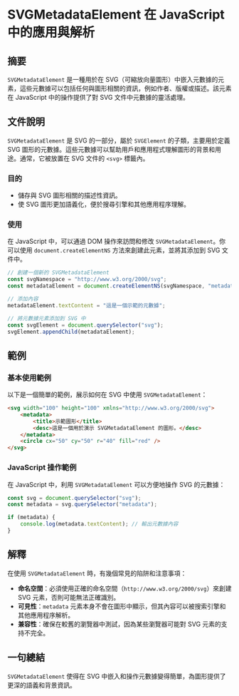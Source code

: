 <!--
Meta Description: # SVGMetadataElement 在 JavaScript 中的應用與解析 ## 摘要 `SVGMetadataElement` 是一種用於在 SVG（可縮放向量圖形）中嵌入元數據的元素，這些元數據可以包括任何與圖形相關的資訊，例如作者、版權或描述。該元素在 JavaScript 中的操作提...
Meta Keywords: svg, svgmetadataelement, metadata, javascript, const
-->

# SVGMetadataElement 在 JavaScript 中的應用與解析

## 摘要
`SVGMetadataElement` 是一種用於在 SVG（可縮放向量圖形）中嵌入元數據的元素，這些元數據可以包括任何與圖形相關的資訊，例如作者、版權或描述。該元素在 JavaScript 中的操作提供了對 SVG 文件中元數據的靈活處理。

## 文件說明
`SVGMetadataElement` 是 SVG 的一部分，屬於 `SVGElement` 的子類，主要用於定義 SVG 圖形的元數據。這些元數據可以幫助用戶和應用程式理解圖形的背景和用途。通常，它被放置在 SVG 文件的 `<svg>` 標籤內。

### 目的
- 儲存與 SVG 圖形相關的描述性資訊。
- 使 SVG 圖形更加語義化，便於搜尋引擎和其他應用程序理解。

### 使用
在 JavaScript 中，可以通過 DOM 操作來訪問和修改 `SVGMetadataElement`。你可以使用 `document.createElementNS` 方法來創建此元素，並將其添加到 SVG 文件中。

```javascript
// 創建一個新的 SVGMetadataElement
const svgNamespace = "http://www.w3.org/2000/svg";
const metadataElement = document.createElementNS(svgNamespace, "metadata");

// 添加內容
metadataElement.textContent = "這是一個示範的元數據";

// 將元數據元素添加到 SVG 中
const svgElement = document.querySelector("svg");
svgElement.appendChild(metadataElement);
```

## 範例
### 基本使用範例
以下是一個簡單的範例，展示如何在 SVG 中使用 `SVGMetadataElement`：

```html
<svg width="100" height="100" xmlns="http://www.w3.org/2000/svg">
    <metadata>
        <title>示範圖形</title>
        <desc>這是一個用於演示 SVGMetadataElement 的圖形。</desc>
    </metadata>
    <circle cx="50" cy="50" r="40" fill="red" />
</svg>
```

### JavaScript 操作範例
在 JavaScript 中，利用 `SVGMetadataElement` 可以方便地操作 SVG 的元數據：

```javascript
const svg = document.querySelector("svg");
const metadata = svg.querySelector("metadata");

if (metadata) {
    console.log(metadata.textContent); // 輸出元數據內容
}
```

## 解釋
在使用 `SVGMetadataElement` 時，有幾個常見的陷阱和注意事項：

- **命名空間**：必須使用正確的命名空間（`http://www.w3.org/2000/svg`）來創建 SVG 元素，否則可能無法正確識別。
- **可見性**：`metadata` 元素本身不會在圖形中顯示，但其內容可以被搜索引擎和其他應用程序解析。
- **兼容性**：確保在較舊的瀏覽器中測試，因為某些瀏覽器可能對 SVG 元素的支持不完全。

## 一句總結
`SVGMetadataElement` 使得在 SVG 中嵌入和操作元數據變得簡單，為圖形提供了更深的語義和背景資訊。